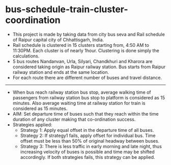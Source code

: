 # bus-schedule-train-cluster-coordination

- This project is made by taking data from city bus seva and Rail schedule of Raipur capital city of Chhattisgarh, India.
- Rail schedule is clustered in 15 clusters starting from, 4:50 AM to 11:30PM. Each cluster is of nearly 1hour. Clustering is done simply the calculations.
- 5 bus routes Nandanvan, Urla, Silyari, Chandkhuri and Kharora are considered taking origin as Raipur railway station. Bus starts from Raipur railway station and ends at the same location.
- For each route there are different number of buses and travel distance. 

---

- When bus reach railway station bus stop, average walking time of passengers from railway station bus stop to platform is considered as 15 minutes. 
Also average waiting time at railway station for train is considered as 15 minutes.
- AIM: Set departure time of buses such that they reach within the time duration of any cluster making that co-ordination success.
- Strategies applied:
    - Strategy 1: Apply equal offset in the departure time of all buses.
    - Strategy 2: If strategy1 fails, apply offset for individual bus. Time offset must be less than 50% of original headway between buses.
    - Strategy 3: There is less traffic in early morning and late night, thus increasing velocity of buses is possible and time may be shifted
    accordingly. If both strategies fails, this strategy can be applied.

